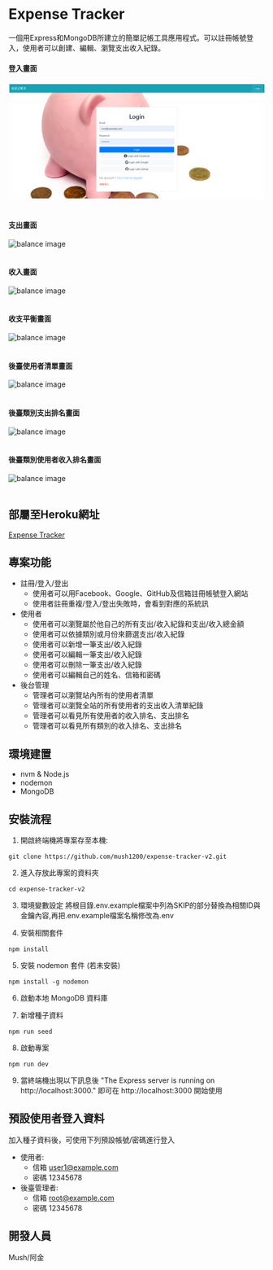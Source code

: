 # Expense Tracker
一個用Express和MongoDB所建立的簡單記帳工具應用程式。可以註冊帳號登入，使用者可以創建、編輯、瀏覽支出收入紀錄。

#### 登入畫面
![login image](public\images\expenseTracker登入畫面.png)
<br/><br/>

#### 支出畫面
![balance image]()
<br/><br/>

#### 收入畫面
![balance image]()
<br/><br/>

#### 收支平衡畫面
![balance image]()
<br/><br/>

#### 後臺使用者清單畫面
![balance image]()
<br/><br/>

#### 後臺類別支出排名畫面
![balance image]()
<br/><br/>

#### 後臺類別使用者收入排名畫面
![balance image]()
<br/><br/>

## 部屬至Heroku網址
[Expense Tracker](https://rocky-atoll-48620.herokuapp.com/users/login)

## 專案功能
- 註冊/登入/登出
  - 使用者可以用Facebook、Google、GitHub及信箱註冊帳號登入網站
  - 使用者註冊重複/登入/登出失敗時，會看到對應的系統訊
- 使用者
  - 使用者可以瀏覽屬於他自己的所有支出/收入紀錄和支出/收入總金額
  - 使用者可以依據類別或月份來篩選支出/收入紀錄
  - 使用者可以新增一筆支出/收入紀錄
  - 使用者可以編輯一筆支出/收入紀錄
  - 使用者可以刪除一筆支出/收入紀錄
  - 使用者可以編輯自己的姓名、信箱和密碼
- 後台管理
  - 管理者可以瀏覽站內所有的使用者清單
  - 管理者可以瀏覽全站的所有使用者的支出收入清單紀錄
  - 管理者可以看見所有使用者的收入排名、支出排名
  - 管理者可以看見所有類別的收入排名、支出排名


## 環境建置
* nvm & Node.js
* nodemon
* MongoDB

## 安裝流程
1. 開啟終端機將專案存至本機:
```
git clone https://github.com/mush1200/expense-tracker-v2.git
```
2. 進入存放此專案的資料夾
```
cd expense-tracker-v2
```
3. 環境變數設定
將根目錄.env.example檔案中列為SKIP的部分替換為相關ID與金鑰內容,再把.env.example檔案名稱修改為.env 

4. 安裝相關套件
```
npm install
```
5. 安裝 nodemon 套件 (若未安裝)
```
npm install -g nodemon
```
6. 啟動本地 MongoDB 資料庫

7. 新增種子資料
```
npm run seed
```
8. 啟動專案
```
npm run dev
```
9. 當終端機出現以下訊息後 "The Express server is running on http://localhost:3000."
即可在 http://localhost:3000 開始使用


## 預設使用者登入資料
加入種子資料後，可使用下列預設帳號/密碼進行登入
- 使用者: 
  - 信箱 user1@example.com
  - 密碼 12345678
- 後臺管理者: 
  - 信箱 root@example.com
  - 密碼 12345678

## 開發人員
Mush/阿金
